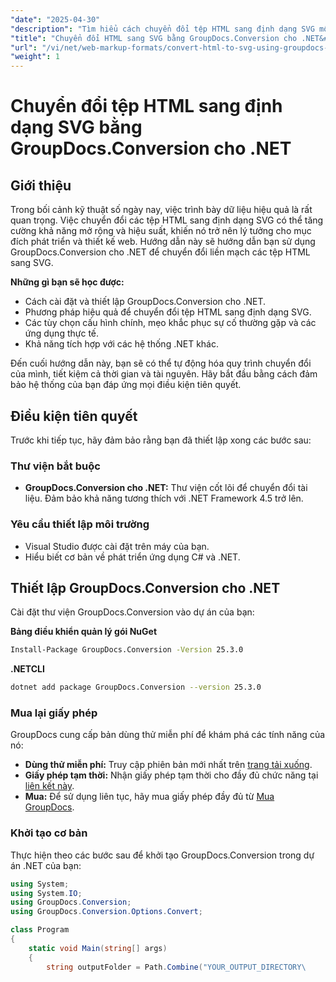 ```yaml
---
"date": "2025-04-30"
"description": "Tìm hiểu cách chuyển đổi tệp HTML sang định dạng SVG một cách dễ dàng bằng GroupDocs.Conversion for .NET. Hướng dẫn này bao gồm thiết lập, quy trình chuyển đổi và mẹo tích hợp."
"title": "Chuyển đổi HTML sang SVG bằng GroupDocs.Conversion cho .NET&#58; Hướng dẫn toàn diện"
"url": "/vi/net/web-markup-formats/convert-html-to-svg-using-groupdocs-net/"
"weight": 1
---
```


# Chuyển đổi tệp HTML sang định dạng SVG bằng GroupDocs.Conversion cho .NET

## Giới thiệu
Trong bối cảnh kỹ thuật số ngày nay, việc trình bày dữ liệu hiệu quả là rất quan trọng. Việc chuyển đổi các tệp HTML sang định dạng SVG có thể tăng cường khả năng mở rộng và hiệu suất, khiến nó trở nên lý tưởng cho mục đích phát triển và thiết kế web. Hướng dẫn này sẽ hướng dẫn bạn sử dụng GroupDocs.Conversion cho .NET để chuyển đổi liền mạch các tệp HTML sang SVG.

**Những gì bạn sẽ học được:**
- Cách cài đặt và thiết lập GroupDocs.Conversion cho .NET.
- Phương pháp hiệu quả để chuyển đổi tệp HTML sang định dạng SVG.
- Các tùy chọn cấu hình chính, mẹo khắc phục sự cố thường gặp và các ứng dụng thực tế.
- Khả năng tích hợp với các hệ thống .NET khác.

Đến cuối hướng dẫn này, bạn sẽ có thể tự động hóa quy trình chuyển đổi của mình, tiết kiệm cả thời gian và tài nguyên. Hãy bắt đầu bằng cách đảm bảo hệ thống của bạn đáp ứng mọi điều kiện tiên quyết.

## Điều kiện tiên quyết
Trước khi tiếp tục, hãy đảm bảo rằng bạn đã thiết lập xong các bước sau:

### Thư viện bắt buộc
- **GroupDocs.Conversion cho .NET:** Thư viện cốt lõi để chuyển đổi tài liệu. Đảm bảo khả năng tương thích với .NET Framework 4.5 trở lên.

### Yêu cầu thiết lập môi trường
- Visual Studio được cài đặt trên máy của bạn.
- Hiểu biết cơ bản về phát triển ứng dụng C# và .NET.

## Thiết lập GroupDocs.Conversion cho .NET
Cài đặt thư viện GroupDocs.Conversion vào dự án của bạn:

**Bảng điều khiển quản lý gói NuGet**
```bash
Install-Package GroupDocs.Conversion -Version 25.3.0
```

**\.NETCLI**
```bash
dotnet add package GroupDocs.Conversion --version 25.3.0
```

### Mua lại giấy phép
GroupDocs cung cấp bản dùng thử miễn phí để khám phá các tính năng của nó:
- **Dùng thử miễn phí:** Truy cập phiên bản mới nhất trên [trang tải xuống](https://releases.groupdocs.com/conversion/net/).
- **Giấy phép tạm thời:** Nhận giấy phép tạm thời cho đầy đủ chức năng tại [liên kết này](https://purchase.groupdocs.com/temporary-license/).
- **Mua:** Để sử dụng liên tục, hãy mua giấy phép đầy đủ từ [Mua GroupDocs](https://purchase.groupdocs.com/buy).

### Khởi tạo cơ bản
Thực hiện theo các bước sau để khởi tạo GroupDocs.Conversion trong dự án .NET của bạn:

```csharp
using System;
using System.IO;
using GroupDocs.Conversion;
using GroupDocs.Conversion.Options.Convert;

class Program
{
    static void Main(string[] args)
    {
        string outputFolder = Path.Combine("YOUR_OUTPUT_DIRECTORY\